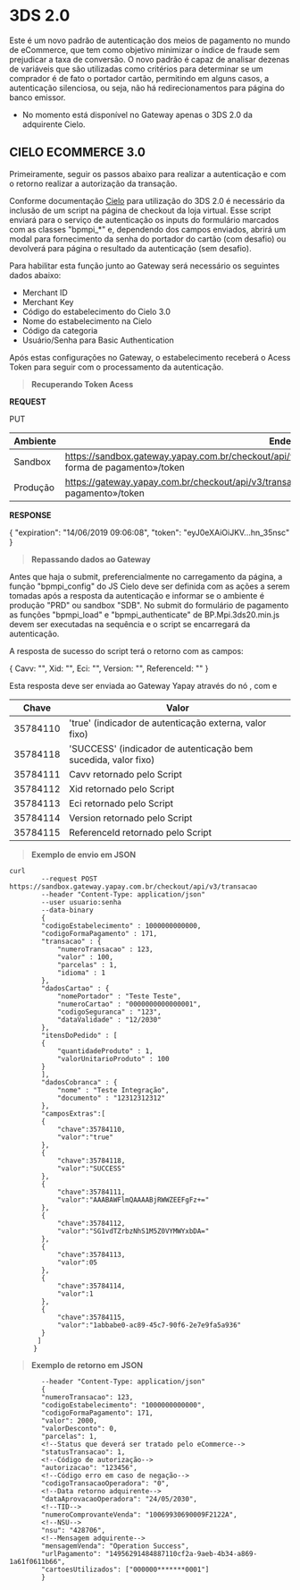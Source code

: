 # 3DS 2.0

Este é um novo padrão de autenticação dos meios de pagamento no mundo de eCommerce, que tem como objetivo minimizar o índice de fraude sem prejudicar a taxa de conversão.
O novo padrão é capaz de analisar dezenas de variáveis que são utilizadas como critérios para determinar se um comprador é de fato o portador cartão, permitindo em alguns casos, a autenticação silenciosa, ou seja, não há redirecionamentos para página do banco emissor.

* No momento está disponível no Gateway apenas o 3DS 2.0 da adquirente Cielo.

## CIELO ECOMMERCE 3.0

Primeiramente, seguir os passos abaixo para realizar a autenticação e com o retorno realizar a autorização da transação.

Conforme documentação [Cielo](https://developercielo.github.io/manual/emv3ds#autentica%C3%A7%C3%A3o-3ds-2.0) para utilização do 3DS 2.0 é necessário da inclusão de um script na página de checkout da loja virtual.
Esse script enviará para o serviço de autenticação os inputs do formulário marcados com as classes "bpmpi_*" e, dependendo dos campos enviados, abrirá um modal para fornecimento da senha do portador do cartão (com desafio) ou devolverá para página o resultado da autenticação (sem desafio).

Para habilitar esta função junto ao Gateway será necessário os seguintes dados abaixo: 

* Merchant ID
* Merchant Key
* Código do estabelecimento do Cielo 3.0
* Nome do estabelecimento na Cielo
* Código da categoria
* Usuário/Senha para Basic Authentication

Após estas configurações no Gateway, o estabelecimento receberá o Acess Token para seguir com o processamento da autenticação.


> **Recuperando Token Acess**

**REQUEST**

<span class="put">PUT</span>

Ambiente | Endereço
-------- | ---------
Sandbox  |https://sandbox.gateway.yapay.com.br/checkout/api/v3/transacao/3ds/«codigoEstabelecimento»/«código forma de pagamento»/token
Produção |https://gateway.yapay.com.br/checkout/api/v3/transacao/«codigoEstabelecimento»/«código forma de pagamento»/token

**RESPONSE**

{
    <!--tempo de expiração do token acess-->
    "expiration": "14/06/2019 09:06:08",
    <!--Token Acess-->
    "token": "eyJ0eXAiOiJKV...hn_35nsc"
}

> **Repassando dados ao Gateway**

Antes que haja o submit, preferencialmente no carregamento da página, a função "bpmpi_config" do JS Cielo deve ser definida com as ações a serem tomadas após a resposta da autenticação e informar se o ambiente é produção "PRD" ou sandbox "SDB".
No submit do formulário de pagamento as funções "bpmpi_load" e "bpmpi_authenticate" de BP.Mpi.3ds20.min.js devem ser executadas na sequência e o script se encarregará da autenticação.

A resposta de sucesso do script terá o retorno com as campos:

{
   Cavv: "",
   Xid: "",
   Eci: "",
   Version: "",
   ReferenceId: ""
}

Esta resposta deve ser enviada ao Gateway Yapay através do nó <camposExtras>, com <chave> e <valor>

Chave | Valor
-------- | ------
35784110 | 'true' (indicador de autenticação externa, valor fixo)
35784118 | 'SUCCESS' (indicador de autenticação bem sucedida, valor fixo)
35784111 | Cavv retornado pelo Script
35784112 | Xid retornado pelo Script
35784113 | Eci retornado pelo Script
35784114 | Version retornado pelo Script
35784115 | ReferenceId retornado pelo Script

> **Exemplo de envio em JSON**

```curl
curl
        --request POST https://sandbox.gateway.yapay.com.br/checkout/api/v3/transacao
        --header "Content-Type: application/json"
        --user usuario:senha
        --data-binary
        {
        "codigoEstabelecimento" : 1000000000000,
        "codigoFormaPagamento" : 171,
        "transacao" : {
            "numeroTransacao" : 123,
            "valor" : 100,
            "parcelas" : 1,
            "idioma" : 1
        },
        "dadosCartao" : {
            "nomePortador" : "Teste Teste",
            "numeroCartao" : "0000000000000001",
            "codigoSeguranca" : "123",
            "dataValidade" : "12/2030"
        },
        "itensDoPedido" : [
        {
            "quantidadeProduto" : 1,
            "valorUnitarioProduto" : 100
        }
        ],
        "dadosCobranca" : {
            "nome" : "Teste Integração",
            "documento" : "12312312312"
        },
        "camposExtras":[
        {
            "chave":35784110,
            "valor":"true"
        },
        {
            "chave":35784118,
            "valor":"SUCCESS"
        },
        {
            "chave":35784111,
            "valor":"AAABAWFlmQAAAABjRWWZEEFgFz+="
        },
        {
            "chave":35784112,
            "valor":"SG1vdTZrbzNhS1M5Z0VYMWYxbDA="
        },
        {
            "chave":35784113,
            "valor":05
        },
        {
            "chave":35784114,
            "valor":1
        },
        {
            "chave":35784115,
            "valor":"1abbabe0-ac89-45c7-90f6-2e7e9fa5a936"
        }
       ]
      }
```

> **Exemplo de retorno em JSON**

```curl
        --header "Content-Type: application/json"
        {
        "numeroTransacao": 123,
        "codigoEstabelecimento": "1000000000000",
        "codigoFormaPagamento": 171,
        "valor": 2000,
        "valorDesconto": 0,
        "parcelas": 1,
        <!--Status que deverá ser tratado pelo eCommerce-->
        "statusTransacao": 1,
        <!--Código de autorização-->
        "autorizacao": "123456",
        <!--Código erro em caso de negação-->
        "codigoTransacaoOperadora": "0",
        <!--Data retorno adquirente-->
        "dataAprovacaoOperadora": "24/05/2030",
        <!--TID-->
        "numeroComprovanteVenda": "10069930690009F2122A",
        <!--NSU-->
        "nsu": "428706",
        <!--Mensagem adquirente-->
        "mensagemVenda": "Operation Success",
        "urlPagamento": "14956291484887110cf2a-9aeb-4b34-a869-1a61f0611b66",
        "cartoesUtilizados": ["000000*******0001"]
        }
```


